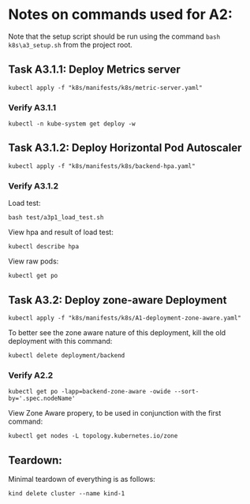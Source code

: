 # Notes on commands used for A2:
Note that the setup script should be run using the command `bash k8s\a3_setup.sh` from the project root.

## Task A3.1.1: Deploy Metrics server
```
kubectl apply -f "k8s/manifests/k8s/metric-server.yaml"
```
### Verify A3.1.1
```
kubectl -n kube-system get deploy -w
```

## Task A3.1.2: Deploy Horizontal Pod Autoscaler
```
kubectl apply -f "k8s/manifests/k8s/backend-hpa.yaml"
```
### Verify A3.1.2

Load test:
```
bash test/a3p1_load_test.sh
```

View hpa and result of load test:
```
kubectl describe hpa
```
View raw pods:
```
kubectl get po
```

## Task A3.2: Deploy zone-aware Deployment
```
kubectl apply -f "k8s/manifests/k8s/A1-deployment-zone-aware.yaml"
```

To better see the zone aware nature of this deployment, kill the old deployment with this command:
```
kubectl delete deployment/backend
```

### Verify A2.2
```
kubectl get po -lapp=backend-zone-aware -owide --sort-by='.spec.nodeName'
```
View Zone Aware propery, to be used in conjunction with the first command:
```
kubectl get nodes -L topology.kubernetes.io/zone
```

## Teardown:
Minimal teardown of everything is as follows:
```
kind delete cluster --name kind-1
```